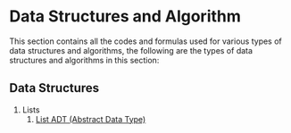 # Data Structures and Algorithm
This section contains all the codes and formulas used for various types of data structures and algorithms, the following are the types of data structures and algorithms in this section: 
## Data Structures
1. Lists
   1. [List ADT (Abstract Data Type)](https://github.com/mA4rK0/data-structures-and-algorithm/tree/main/lists/list_adt)

